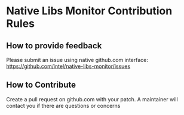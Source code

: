 # Native Libs Monitor Contribution Rules

## How to provide feedback
Please submit an issue using native github.com interface: https://github.com/intel/native-libs-monitor/issues

## How to Contribute
Create a pull request on github.com with your patch. A maintainer will contact you if there are questions or concerns
